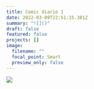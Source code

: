 ```yaml
---
title: Comic diario 1
date: 2022-03-09T22:51:15.381Z
summary: "![]()"
draft: false
featured: false
projects: []
image:
  filename: ""
  focal_point: Smart
  preview_only: false
---
```



![](día1.png)